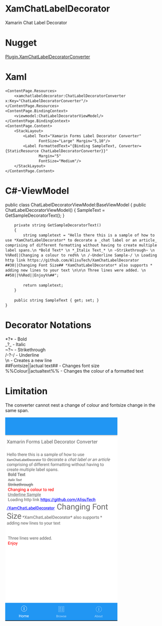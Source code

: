 # XamChatLabelDecorator
Xamarin Chat Label Decorator

# Nugget
 [Plugin.XamChatLabelDecoratorConverter](https://www.nuget.org/packages/Plugin.XamChatLabelDecoratorConverter/1.0.4)

# Xaml
    <ContentPage.Resources>
        <xamchatlabeldecorator:ChatLabelDecoratorConverter x:Key="ChatLabelDecoratorConverter"/>
    </ContentPage.Resources>
    <ContentPage.BindingContext>
        <viewmodel:ChatLabelDecoratorViewModel/>
    </ContentPage.BindingContext>
    <ContentPage.Content>
        <StackLayout>
            <Label Text="Xamarin Forms Label Decorator Converter"
                   FontSize="Large" Margin="5,10"/>
            <Label FormattedText="{Binding SampleText, Converter={StaticResource ChatLabelDecoratorConverter}}"
                   Margin="5"
                   FontSize="Medium"/>
        </StackLayout>
    </ContentPage.Content>
    
  # C#-ViewModel
   public class ChatLabelDecoratorViewModel:BaseViewModel
    {
		public ChatLabelDecoratorViewModel()
		{
			SampleText = GetSampleDecoratorText();
		}

		private string GetSampleDecoratorText()
		{
			string sampletext = "Hello there this is a sample of how to use *XamChatLabelDecorator* to decorate a _chat label or an article_ comprising of different formatting without having to create multiple label spans.\n *Bold Text* \n *_Italix Text_* \n ~Strikethrough~ \n %%Red||Changing a colour to red%% \n /-Underline Sample-/ \n Loading http link https://github.com/AlisuTech/XamChatLabelDecorator  ##30||Changing Font Size## *XamChatLabelDecorator* also supports * adding new lines to your text \n\n\n Three lines were added. \n ##50||%%Red||Enjoy%%##";

			return sampletext;
		}

		public string SampleText { get; set; }
	}
  
# Decorator Notations

\*?\* - Bold <br>
\_?\_ - Italic <br>
\~?\~ - Strikethrough <br>
/-?-/ - Underline <br>
\n - Creates a new line <br>
##Fontsize||actual text## - Changes font size <br>
%%Colour||actualtext%% - Changes the colour of a formatted text <br>

# Limitation
The converter cannot nest a change of colour and fontsize change in the same span.

<img src="./image.png">
